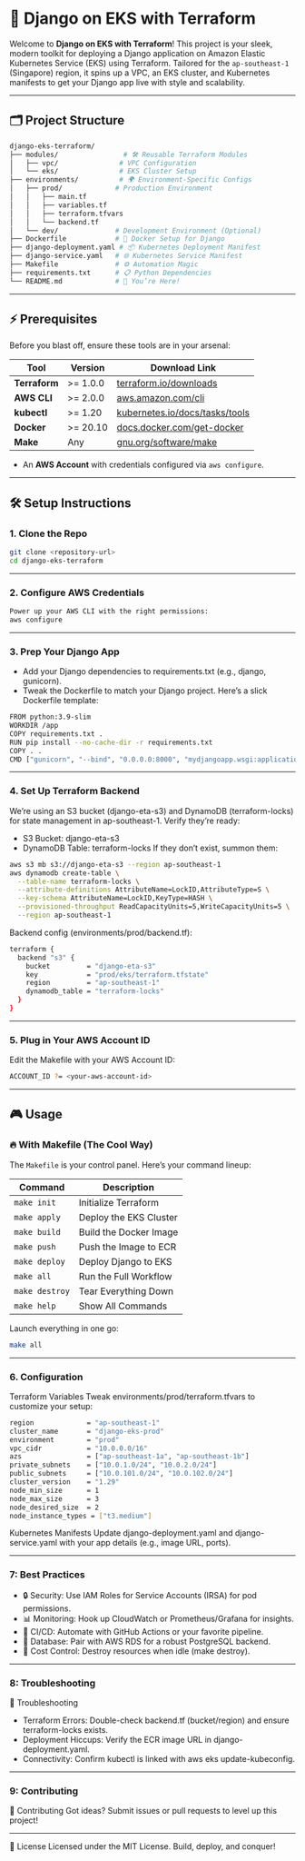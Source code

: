 # 🚀 Django on EKS with Terraform

Welcome to **Django on EKS with Terraform**! This project is your sleek, modern toolkit for deploying a Django application on Amazon Elastic Kubernetes Service (EKS) using Terraform. Tailored for the `ap-southeast-1` (Singapore) region, it spins up a VPC, an EKS cluster, and Kubernetes manifests to get your Django app live with style and scalability.

---

## 🗂️ Project Structure
```bash
django-eks-terraform/
├── modules/                # 🛠️ Reusable Terraform Modules
│   ├── vpc/               # VPC Configuration
│   └── eks/               # EKS Cluster Setup
├── environments/          # 🌍 Environment-Specific Configs
│   ├── prod/             # Production Environment
│   │   ├── main.tf
│   │   ├── variables.tf
│   │   ├── terraform.tfvars
│   │   └── backend.tf
│   └── dev/              # Development Environment (Optional)
├── Dockerfile            # 🐳 Docker Setup for Django
├── django-deployment.yaml # 📦 Kubernetes Deployment Manifest
├── django-service.yaml   # 🌐 Kubernetes Service Manifest
├── Makefile              # ⚙️ Automation Magic
├── requirements.txt      # 📋 Python Dependencies
└── README.md             # 📖 You’re Here!

```
---

## ⚡ Prerequisites

Before you blast off, ensure these tools are in your arsenal:

| Tool            | Version      | Download Link                              |
|-----------------|--------------|--------------------------------------------|
| **Terraform**   | >= 1.0.0     | [terraform.io/downloads](https://www.terraform.io/downloads.html) |
| **AWS CLI**     | >= 2.0.0     | [aws.amazon.com/cli](https://aws.amazon.com/cli/) |
| **kubectl**     | >= 1.20      | [kubernetes.io/docs/tasks/tools](https://kubernetes.io/docs/tasks/tools/) |
| **Docker**      | >= 20.10     | [docs.docker.com/get-docker](https://docs.docker.com/get-docker/) |
| **Make**        | Any          | [gnu.org/software/make](https://www.gnu.org/software/make/) |

- An **AWS Account** with credentials configured via `aws configure`.

---

## 🛠️ Setup Instructions

### 1. Clone the Repo
```bash
git clone <repository-url>
cd django-eks-terraform
```
---
### 2. Configure AWS Credentials
```bash
Power up your AWS CLI with the right permissions:
aws configure
```
---
### 3. Prep Your Django App
- Add your Django dependencies to requirements.txt (e.g., django, gunicorn).
- Tweak the Dockerfile to match your Django project.
Here’s a slick Dockerfile template:
```bash
FROM python:3.9-slim
WORKDIR /app
COPY requirements.txt .
RUN pip install --no-cache-dir -r requirements.txt
COPY . .
CMD ["gunicorn", "--bind", "0.0.0.0:8000", "mydjangoapp.wsgi:application"]
```
---

### 4. Set Up Terraform Backend
We’re using an S3 bucket (django-eta-s3) and DynamoDB (terraform-locks) for state management in ap-southeast-1. Verify they’re ready:
- S3 Bucket: django-eta-s3
- DynamoDB Table: terraform-locks
If they don’t exist, summon them:
```bash
aws s3 mb s3://django-eta-s3 --region ap-southeast-1
aws dynamodb create-table \
  --table-name terraform-locks \
  --attribute-definitions AttributeName=LockID,AttributeType=S \
  --key-schema AttributeName=LockID,KeyType=HASH \
  --provisioned-throughput ReadCapacityUnits=5,WriteCapacityUnits=5 \
  --region ap-southeast-1
```
Backend config (environments/prod/backend.tf):
```bash
terraform {
  backend "s3" {
    bucket         = "django-eta-s3"
    key            = "prod/eks/terraform.tfstate"
    region         = "ap-southeast-1"
    dynamodb_table = "terraform-locks"
  }
}
```
---
### 5. Plug in Your AWS Account ID
Edit the Makefile with your AWS Account ID:
```bash
ACCOUNT_ID ?= <your-aws-account-id>
```

---

## 🎮 Usage

### 🔥 With Makefile (The Cool Way)
The `Makefile` is your control panel. Here’s your command lineup:

| Command         | Description                           |
|-----------------|---------------------------------------|
| `make init`     | Initialize Terraform                  |
| `make apply`    | Deploy the EKS Cluster                |
| `make build`    | Build the Docker Image                |
| `make push`     | Push the Image to ECR                 |
| `make deploy`   | Deploy Django to EKS                  |
| `make all`      | Run the Full Workflow                 |
| `make destroy`  | Tear Everything Down                  |
| `make help`     | Show All Commands                     |

Launch everything in one go:
```bash
make all

```
---

### 6. Configuration
Terraform Variables
Tweak environments/prod/terraform.tfvars to customize your setup:
```bash
region             = "ap-southeast-1"
cluster_name       = "django-eks-prod"
environment        = "prod"
vpc_cidr           = "10.0.0.0/16"
azs                = ["ap-southeast-1a", "ap-southeast-1b"]
private_subnets    = ["10.0.1.0/24", "10.0.2.0/24"]
public_subnets     = ["10.0.101.0/24", "10.0.102.0/24"]
cluster_version    = "1.29"
node_min_size      = 1
node_max_size      = 3
node_desired_size  = 2
node_instance_types = ["t3.medium"]
```
Kubernetes Manifests
Update django-deployment.yaml and django-service.yaml with your app details (e.g., image URL, ports).

---

### 7: Best Practices
- 🔒 Security: Use IAM Roles for Service Accounts (IRSA) for pod permissions.
- 📊 Monitoring: Hook up CloudWatch or Prometheus/Grafana for insights.
- 🤖 CI/CD: Automate with GitHub Actions or your favorite pipeline.
- 💾 Database: Pair with AWS RDS for a robust PostgreSQL backend.
- 💸 Cost Control: Destroy resources when idle (make destroy).

---
### 8: Troubleshooting
🐞 Troubleshooting
- Terraform Errors: Double-check backend.tf (bucket/region) and ensure terraform-locks exists.
- Deployment Hiccups: Verify the ECR image URL in django-deployment.yaml.
- Connectivity: Confirm kubectl is linked with aws eks update-kubeconfig.
---

### 9: Contributing
🤝 Contributing
Got ideas? Submit issues or pull requests to level up this project!

---
📜 License
Licensed under the MIT License. Build, deploy, and conquer!
